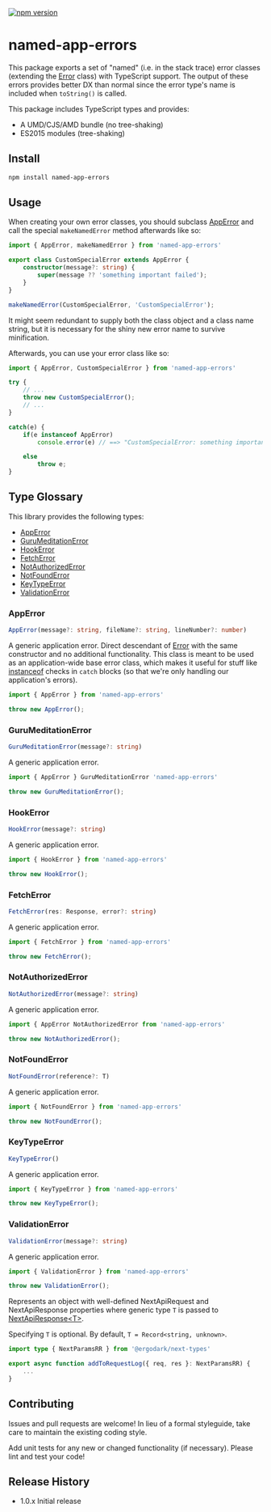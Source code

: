 

[![npm version](https://badge.fury.io/js/named-app-errors.svg)](https://badge.fury.io/js/named-app-errors)

# named-app-errors

This package exports a set of \"named\" (i.e. in the stack trace) error classes
(extending the
[Error](https://developer.mozilla.org/en-US/docs/Web/JavaScript/Reference/Global_Objects/Error)
class) with TypeScript support. The output of these errors provides better DX
than normal since the error type's name is included when `toString()` is called.

This package includes TypeScript types and provides:

+ A UMD/CJS/AMD bundle (no tree-shaking)
+ ES2015 modules (tree-shaking)

## Install

```sh
npm install named-app-errors
```

## Usage

When creating your own error classes, you should subclass [AppError](#apperror)
and call the special `makeNamedError` method afterwards like so:

```TypeScript
import { AppError, makeNamedError } from 'named-app-errors'

export class CustomSpecialError extends AppError {
    constructor(message?: string) {
        super(message ?? 'something important failed');
    }
}

makeNamedError(CustomSpecialError, 'CustomSpecialError');
```

It might seem redundant to supply both the class object and a class name string,
but it is necessary for the shiny new error name to survive minification.

Afterwards, you can use your error class like so:

```TypeScript
import { AppError, CustomSpecialError } from 'named-app-errors'

try {
    // ...
    throw new CustomSpecialError();
    // ...
}

catch(e) {
    if(e instanceof AppError)
        console.error(e) // ==> "CustomSpecialError: something important failed"

    else
        throw e;
}
```

## Type Glossary

This library provides the following types:

+ [AppError](#apperror)
+ [GuruMeditationError](#gurumeditationerror)
+ [HookError](#hookerror)
+ [FetchError](#fetcherror)
+ [NotAuthorizedError](#notauthorizederror)
+ [NotFoundError](#notfounderror)
+ [KeyTypeError](#keytypeerror)
+ [ValidationError](#validationerror)

### AppError

```TypeScript
AppError(message?: string, fileName?: string, lineNumber?: number)
```

A generic application error. Direct descendant of
[Error](https://developer.mozilla.org/en-US/docs/Web/JavaScript/Reference/Global_Objects/Error)
with the same constructor and no additional functionality. This class is meant
to be used as an application-wide base error class, which makes it useful for
stuff like
[instanceof](https://developer.mozilla.org/en-US/docs/Web/JavaScript/Reference/Operators/instanceof)
checks in `catch` blocks (so that we're only handling our application's errors).

```TypeScript
import { AppError } from 'named-app-errors'

throw new AppError();
```

### GuruMeditationError
```TypeScript
GuruMeditationError(message?: string)
```

A generic application error.

```TypeScript
import { AppError } GuruMeditationError 'named-app-errors'

throw new GuruMeditationError();
```

### HookError
```TypeScript
HookError(message?: string)
```

A generic application error.

```TypeScript
import { HookError } from 'named-app-errors'

throw new HookError();
```

### FetchError
```TypeScript
FetchError(res: Response, error?: string)
```

A generic application error.

```TypeScript
import { FetchError } from 'named-app-errors'

throw new FetchError();
```

### NotAuthorizedError
```TypeScript
NotAuthorizedError(message?: string)
```

A generic application error.

```TypeScript
import { AppError NotAuthorizedError from 'named-app-errors'

throw new NotAuthorizedError();
```

### NotFoundError
```TypeScript
NotFoundError(reference?: T)
```

A generic application error.

```TypeScript
import { NotFoundError } from 'named-app-errors'

throw new NotFoundError();
```

### KeyTypeError
```TypeScript
KeyTypeError()
```

A generic application error.

```TypeScript
import { KeyTypeError } from 'named-app-errors'

throw new KeyTypeError();
```

### ValidationError
```TypeScript
ValidationError(message?: string)
```

A generic application error.

```TypeScript
import { ValidationError } from 'named-app-errors'

throw new ValidationError();
```


Represents an object with well-defined NextApiRequest and NextApiResponse
properties where generic type `T` is passed to
[NextApiResponse&lt;T&gt;](https://nextjs.org/docs/basic-features/typescript#api-routes).

Specifying `T` is optional. By default, `T = Record<string, unknown>`.

```TypeScript
import type { NextParamsRR } from '@ergodark/next-types'

export async function addToRequestLog({ req, res }: NextParamsRR) {
    ...
}
```

## Contributing

Issues and pull requests are welcome! In lieu of a formal styleguide, take care
to maintain the existing coding style.

Add unit tests for any new or changed functionality (if necessary). Please lint
and test your code!

## Release History

* 1.0.x Initial release
